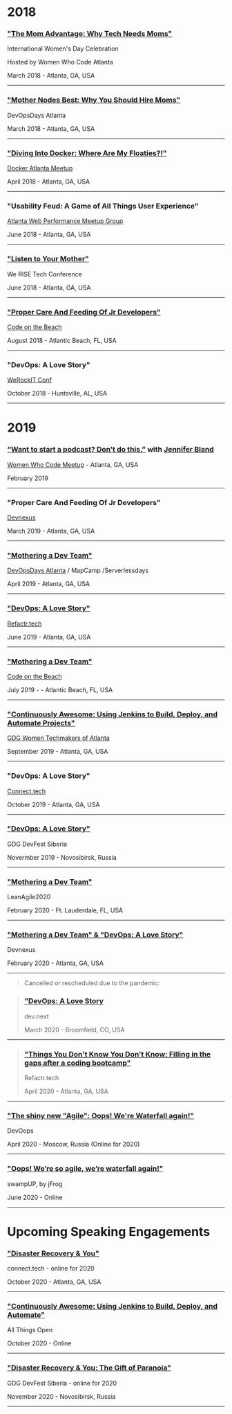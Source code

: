 # 2018

### ["The Mom Advantage: Why Tech Needs Moms"](https://youtu.be/WHheVF9d4Z8)
International Women's Day Celebration

Hosted by Women Who Code Atlanta

March 2018 - Atlanta, GA, USA

---

### ["Mother Nodes Best: Why You Should Hire Moms"](https://www.recallact.com/presentation/ignite-talks-0)
DevOpsDays Atlanta

March 2018 - Atlanta, GA, USA

---

### ["Diving Into Docker: Where Are My Floaties?!"](https://medium.com/@valarieregas/diving-into-docker-where-are-my-floaties-a48e6df0b72)
[Docker Atlanta Meetup](https://www.meetup.com/Docker-Atlanta/events/249188141/)

April 2018 - Atlanta, GA, USA

---

### "Usability Feud: A Game of All Things User Experience"
[Atlanta Web Performance Meetup Group](https://www.meetup.com/Atlanta-Web-Performance-Group/events/hftknlyxjbjb/)

June 2018 - Atlanta, GA, USA

---

### ["Listen to Your Mother"](https://www.recallact.com/presentation/listen-your-mother-why-tech-needs-moms)
We RISE Tech Conference

June 2018 - Atlanta, GA, USA

---

### ["Proper Care And Feeding Of Jr Developers"](https://youtu.be/dCjmdXhQE4A)
[Code on the Beach](https://www.codeonthebeach.com/)

August 2018 - Atlantic Beach, FL, USA

---

### "DevOps: A Love Story"
[WeRockIT Conf](https://werockitconf.com/)

October 2018 - Huntsville, AL, USA

---

# 2019

### [“Want to start a podcast? Don’t do this.”](https://twitter.com/WWCAtl/status/1098019654935695361?s=20) with [Jennifer Bland](https://www.jenniferbland.com/)
[Women Who Code Meetup](https://www.meetup.com/Women-Who-Code-Atlanta/events/hmcxglyzdbzb/) - Atlanta, GA, USA

February 2019

---

### "Proper Care And Feeding Of Jr Developers"
[Devnexus](https://devnexus.com/archive/devnexus2019/speakers/1190)

March 2019 - Atlanta, GA, USA

---

### ["Mothering a Dev Team"](https://www.recallact.com/presentation/mothering-dev-team)
[DevOpsDays Atlanta](https://devopsdays.org/events/2019-atlanta/speakers/valarie-regas/) / MapCamp /Serverlessdays

April 2019 - Atlanta, GA, USA

---

### ["DevOps: A Love Story"](https://www.recallact.com/presentation/devops-love-story)
[Refactr.tech](https://www.refactr.tech/)

June 2019 - Atlanta, GA, USA

---

### ["Mothering a Dev Team"](https://youtu.be/JePPUBZM6iE)
[Code on the Beach](https://www.codeonthebeach.com/)

July 2019 - - Atlantic Beach, FL, USA

---

### ["Continuously Awesome: Using Jenkins to Build, Deploy, and Automate Projects"](https://www.meetup.com/gdg-atlanta/events/cbwcpqyzmbhc/)
[GDG Women Techmakers of Atlanta](https://www.meetup.com/gdg-atlanta/events/cbwcpqyzmbhc/)

September 2019 - Atlanta, GA, USA

---

### "DevOps: A Love Story"
[Connect.tech](http://connect.tech/)

October 2019 - Atlanta, GA, USA

---

### ["DevOps: A Love Story"](https://gdg-siberia.com)
GDG DevFest Siberia

Novermber 2019 - Novosibirsk, Russia

---

### ["Mothering a Dev Team"](http://leanagileus.com/)
LeanAgile2020

February 2020 - Ft. Lauderdale, FL, USA

---

### ["Mothering a Dev Team" & "DevOps: A Love Story"](https://devnexus.com/)
Devnexus

February 2020 - Atlanta, GA, USA

---

> Cancelled or rescheduled due to the pandemic:

>### ["DevOps: A Love Story](https://www.devdotnext.com/)
>dev.next
>
>March 2020 - Broomfield, CO, USA
>

---

>### ["Things You Don't Know You Don't Know: Filling in the gaps after a coding bootcamp"](refactr.tech)
>Refactr.tech
>
>April 2020 - Atlanta, GA, USA

---

### ["The shiny new "Agile": Oops! We're Waterfall again!"](https://devoops-moscow.ru/en/2020/msk/talks/)
DevOops

April 2020 - Moscow, Russia (Online for 2020)

---

### ["Oops! We’re so agile, we’re waterfall again!"](https://jfrog.com/user-conference/oops-were-so-agile-were-waterfall-again/)
swampUP, by jFrog

June 2020 - Online

---

# Upcoming Speaking Engagements

### ["Disaster Recovery & You"](http://connect.tech/)

connect.tech - online for 2020

October 2020 - Atlanta, GA, USA

--- 

### ["Continuously Awesome: Using Jenkins to Build, Deploy, and Automate"](https://2020.allthingsopen.org/)

All Things Open

October 2020 - Online

---

### ["Disaster Recovery & You: The Gift of Paranoia"](https://gdg-siberia.com/)

GDG DevFest Siberia - online for 2020

November 2020 - Novosibirsk, Russia

---


<!-- ### ["Listen to Your Mother" & "Mothering a Dev Team"](https://www.abovecloudsconf.com/)
Above The Clouds

May 2020 - Zagreb, Croatia -->